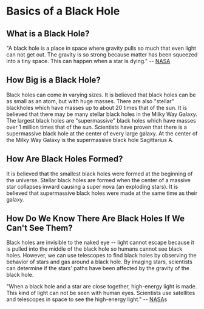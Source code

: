 # Basics of a Black Hole

## What is a Black Hole?

"A black hole is a place in space where gravity pulls so much that even light can not get out. The gravity is so strong because matter has been squeezed into a tiny space. This can happen when a star is dying." -- [NASA](https://www.nasa.gov/audience/forstudents/k-4/stories/nasa-knows/what-is-a-black-hole-k4.html)

## How Big is a Black Hole?

Black holes can come in varying sizes. It is believed that black holes can be as small as an atom, but with huge masses. There are also "stellar" blackholes which have masses up to about 20 times that of the sun. It is believed that there may be many stellar black holes in the Milky Way Galaxy. The largest black holes are "supermassive" black holes which have masses over 1 million times that of the sun. Scientists have proven that there is a supermassive black hole at the center of every large galaxy. At the center of the Milky Way Galaxy is the supermassive black hole Sagittarius A.

## How Are Black Holes Formed?

It is believed that the smallest black holes were formed at the beginning of the universe. Stellar black holes are formed when the center of a massive star collapses inward causing a super nova (an exploding stars). It is believed that supermassive black holes were made at the same time as their galaxy.

## How Do We Know There Are Black Holes If We Can't See Them?

Black holes are invisible to the naked eye -- light cannot escape because it is pulled into the middle of the black hole so humans cannot see black holes. However, we can use telescopes to find black holes by observing the behavior of stars and gas around a black hole. By imaging stars, scientists can determine if the stars' paths have been affected by the gravity of the black hole.

"When a black hole and a star are close together, high-energy light is made. This kind of light can not be seen with human eyes. Scientists use satellites and telescopes in space to see the high-energy light." -- [NASA](https://www.nasa.gov/audience/forstudents/k-4/stories/nasa-knows/what-is-a-black-hole-k4.html)s
